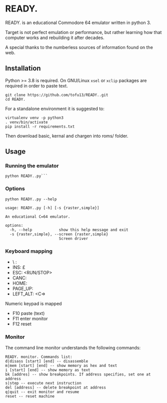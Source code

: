 # READY.

READY. is an educational Commodore 64 emulator written in python 3.

Target is not perfect emulation or performance, but rather learning how that computer works and rebuilding it after
decades.

A special thanks to the numberless sources of information found on the web.

## Installation

Python >= 3.8 is required.
On GNU/Linux `xsel` or `xclip` packages are required in order to paste text.

```shell
git clone https://github.com/tofu13/READY..git
cd READY.
```

For a standalone environment it is suggested to:

```shell
virtualenv venv -p python3
. venv/bin/activate
pip install -r requirements.txt
```

Then download basic, kernal and chargen into roms/ folder.

## Usage

### Running the emulator

```shell
python READY..py```
```

### Options

```shell
python READY..py --help
```

```
usage: READY..py [-h] [-s {raster,simple}]

An educational C=64 emulator.

options:
  -h, --help            show this help message and exit
  -s {raster,simple}, --screen {raster,simple}
                        Screen driver
```

### Keyboard mapping

- \ : <left arrow>
- INS: £
- ESC: <RUN/STOP>
- CANC: <DEL>
- HOME: <HOME>
- PAGE_UP: <RESTORE>
- LEFT_ALT: <C=>

Numeric keypad is mapped

- F10 paste (text)
- F11 enter monitor
- F12 reset

### Monitor

The command line monitor understands the following commands:

```
READY. monitor. Commands list:
d|disass [start] [end] -- disassemble
m|mem [start] [end] -- show memory as hex and text
i [start] [end] -- show memory as text
bk [addres] -- show breakpoints. If address specifies, set one at address 
s|step -- execute next instruction
del [address] -- delete breakpoint at address
q|quit -- exit monitor and resume
reset -- reset machine
```
